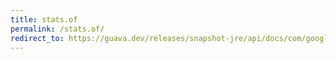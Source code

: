 ```yaml
---
title: stats.of
permalink: /stats.of/
redirect_to: https://guava.dev/releases/snapshot-jre/api/docs/com/google/common/math/Stats.html#of-int...-
---
```


